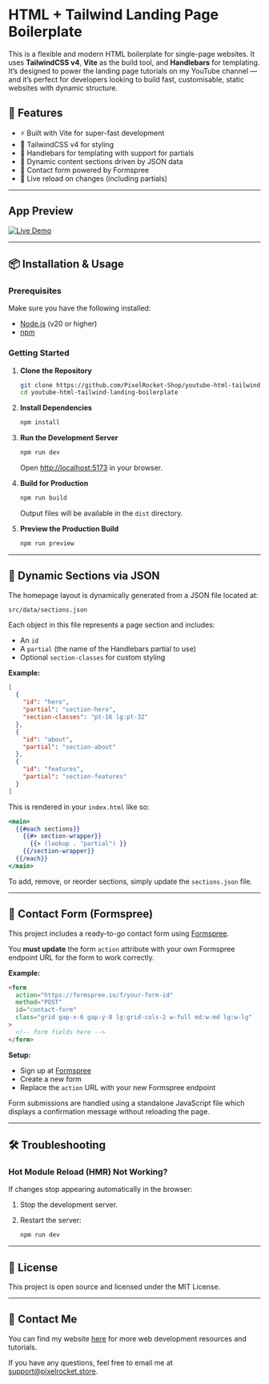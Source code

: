 # HTML + Tailwind Landing Page Boilerplate

This is a flexible and modern HTML boilerplate for single-page websites. It uses **TailwindCSS v4**, **Vite** as the build tool, and **Handlebars** for templating. It’s designed to power the landing page tutorials on my YouTube channel — and it’s perfect for developers looking to build fast, customisable, static websites with dynamic structure.

## 🚀 Features

- ⚡ Built with Vite for super-fast development
- 🎨 TailwindCSS v4 for styling
- 🯙 Handlebars for templating with support for partials
- 📂 Dynamic content sections driven by JSON data
- 📨 Contact form powered by Formspree
- 🔁 Live reload on changes (including partials)

---

## App Preview

[![Live Demo](https://img.shields.io/badge/Live_Demo-Visit-brightgreen?style=for-the-badge)](https://html-tailwind-landing-boilerplate.vercel.app/)

---

## 📦 Installation & Usage

### Prerequisites

Make sure you have the following installed:

- [Node.js](https://nodejs.org/) (v20 or higher)
- [npm](https://www.npmjs.com/)

### Getting Started

1. **Clone the Repository**

   ```bash
   git clone https://github.com/PixelRocket-Shop/youtube-html-tailwind-landing-boilerplate.git
   cd youtube-html-tailwind-landing-boilerplate
   ```

2. **Install Dependencies**

   ```bash
   npm install
   ```

3. **Run the Development Server**

   ```bash
   npm run dev
   ```

   Open [http://localhost:5173](http://localhost:5173) in your browser.

4. **Build for Production**

   ```bash
   npm run build
   ```

   Output files will be available in the `dist` directory.

5. **Preview the Production Build**

   ```bash
   npm run preview
   ```

---

## 🯙️ Dynamic Sections via JSON

The homepage layout is dynamically generated from a JSON file located at:

```
src/data/sections.json
```

Each object in this file represents a page section and includes:

- An `id`
- A `partial` (the name of the Handlebars partial to use)
- Optional `section-classes` for custom styling

**Example:**

```json
[
  {
    "id": "hero",
    "partial": "section-hero",
    "section-classes": "pt-16 lg:pt-32"
  },
  {
    "id": "about",
    "partial": "section-about"
  },
  {
    "id": "features",
    "partial": "section-features"
  }
]
```

This is rendered in your `index.html` like so:

```handlebars
<main>
  {{#each sections}}
    {{#> section-wrapper}}
      {{> (lookup . "partial") }}
    {{/section-wrapper}}
  {{/each}}
</main>
```

To add, remove, or reorder sections, simply update the `sections.json` file.

---

## 📨 Contact Form (Formspree)

This project includes a ready-to-go contact form using [Formspree](https://formspree.io/).

You **must update** the form `action` attribute with your own Formspree endpoint URL for the form to work correctly.

**Example:**

```html
<form
  action="https://formspree.io/f/your-form-id"
  method="POST"
  id="contact-form"
  class="grid gap-x-6 gap-y-8 lg:grid-cols-2 w-full md:w-md lg:w-lg"
>
  <!-- form fields here -->
</form>
```

**Setup:**

- Sign up at [Formspree](https://formspree.io/)
- Create a new form
- Replace the `action` URL with your new Formspree endpoint

Form submissions are handled using a standalone JavaScript file which displays a confirmation message without reloading the page.

---

## 🛠️ Troubleshooting

### Hot Module Reload (HMR) Not Working?

If changes stop appearing automatically in the browser:

1. Stop the development server.
2. Restart the server:

   ```bash
   npm run dev
   ```

---

## 📄 License

This project is open source and licensed under the MIT License.

---

## 💬 Contact Me

You can find my website [here](https://www.pixelrocket.store) for more web development resources and tutorials.

If you have any questions, feel free to email me at [support@pixelrocket.store](mailto:support@pixelrocket.store).
